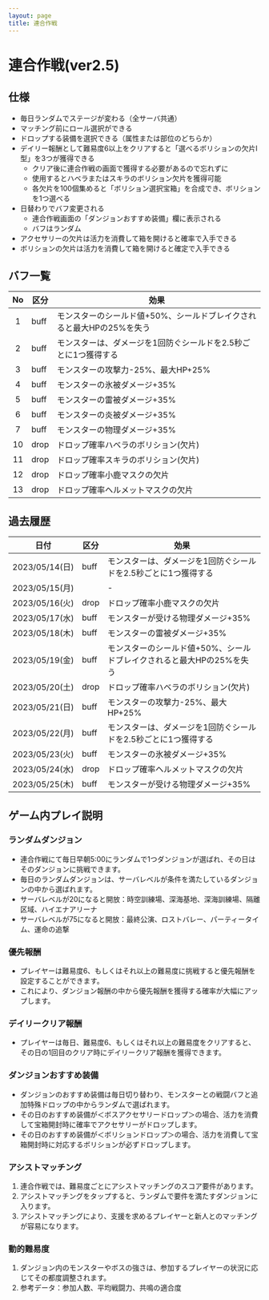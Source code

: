 ```yaml
---
layout: page
title: 連合作戦
---
```


# 連合作戦(ver2.5)

## 仕様
* 毎日ランダムでステージが変わる（全サーバ共通）
* マッチング前にロール選択ができる
* ドロップする装備を選択できる（属性または部位のどちらか）
* デイリー報酬として難易度6以上をクリアすると「選べるボリションの欠片Ⅰ型」を3つが獲得できる
  * クリア後に連合作戦の画面で獲得する必要があるので忘れずに
  * 使用するとハベラまたはスキラのボリション欠片を獲得可能
  * 各欠片を100個集めると「ボリション選択宝箱」を合成でき、ボリションを1つ選べる
* 日替わりでバフ変更される
  * 連合作戦画面の「ダンジョンおすすめ装備」欄に表示される
  * バフはランダム
* アクセサリーの欠片は活力を消費して箱を開けると確率で入手できる
* ボリションの欠片は活力を消費して箱を開けると確定で入手できる

## バフ一覧

| No | 区分 | 効果 |
| :--: | --- | --- |
| 1 | buff |モンスターのシールド値+50%、シールドブレイクされると最大HPの25%を失う |
| 2 | buff | モンスターは、ダメージを1回防ぐシールドを2.5秒ごとに1つ獲得する |
| 3 | buff | モンスターの攻撃力-25%、最大HP+25% |
| 4 | buff | モンスターの氷被ダメージ+35% |
| 5 | buff | モンスターの雷被ダメージ+35% |
| 6 | buff | モンスターの炎被ダメージ+35% |
| 7 | buff | モンスターの物理ダメージ+35% |
| 10 | drop | ドロップ確率ハベラのボリション(欠片) |
| 11 | drop | ドロップ確率スキラのボリション(欠片) |
| 12 | drop | ドロップ確率小鹿マスクの欠片 |
| 13 | drop | ドロップ確率ヘルメットマスクの欠片 |

## 過去履歴

| 日付 | 区分 | 効果 |
| :---: | --- | --- |
| 2023/05/14(日) | buff | モンスターは、ダメージを1回防ぐシールドを2.5秒ごとに1つ獲得する |
| 2023/05/15(月) | | - |
| 2023/05/16(火) | drop | ドロップ確率小鹿マスクの欠片 |
| 2023/05/17(水) | buff | モンスターが受ける物理ダメージ+35% |
| 2023/05/18(木) | buff | モンスターの雷被ダメージ+35% |
| 2023/05/19(金) | buff | モンスターのシールド値+50%、シールドブレイクされると最大HPの25%を失う |
| 2023/05/20(土) | drop | ドロップ確率ハベラのボリション(欠片) |
| 2023/05/21(日) | buff | モンスターの攻撃力-25%、最大HP+25% |
| 2023/05/22(月) | buff | モンスターは、ダメージを1回防ぐシールドを2.5秒ごとに1つ獲得する |
| 2023/05/23(火) | buff | モンスターの氷被ダメージ+35% |
| 2023/05/24(水) | drop | ドロップ確率ヘルメットマスクの欠片 |
| 2023/05/25(木) | buff | モンスターが受ける物理ダメージ+35% |

## ゲーム内プレイ説明

### ランダムダンジョン
* 連合作戦にて毎日早朝5:00にランダムで1つダンジョンが選ばれ、その日はそのダンジョンに挑戦できます。
* 毎日のランダムダンジョンは、サーバレベルが条件を満たしているダンジョンの中から選ばれます。
* サーバレベルが20になると開放：時空訓練場、深海基地、深海訓練場、隔離区域、ハイエナアリーナ
* サーバレベルが75になると開放：最終公演、ロストバレー、パーティータイム、運命の追撃

### 優先報酬
* プレイヤーは難易度6、もしくはそれ以上の難易度に挑戦すると優先報酬を設定することができます。
* これにより、ダンジョン報酬の中から優先報酬を獲得する確率が大幅にアップします。

### デイリークリア報酬
* プレイヤーは毎日、難易度6、もしくはそれ以上の難易度をクリアすると、その日の1回目のクリア時にデイリークリア報酬を獲得できます。

### ダンジョンおすすめ装備
* ダンジョンのおすすめ装備は毎日切り替わり、モンスターとの戦闘バフと追加特殊ドロップの中からランダムで選ばれます。
* その日のおすすめ装備が＜ボスアクセサリードロップ＞の場合、活力を消費して宝箱開封時に確率でアクセサリーがドロップします。
* その日のおすすめ装備が＜ボリションドロップ＞の場合、活力を消費して宝箱開封時に対応するボリションが必ずドロップします。

### アシストマッチング
1. 連合作戦では、難易度ごとにアシストマッチングのスコア要件があります。
2. アシストマッチングをタップすると、ランダムで要件を満たすダンジョンに入ります。
3. アシストマッチングにより、支援を求めるプレイヤーと新人とのマッチングが容易になります。

### 動的難易度
1. ダンジョン内のモンスターやボスの強さは、参加するプレイヤーの状況に応じてその都度調整されます。
2. 参考データ：参加人数、平均戦闘力、共鳴の適合度

